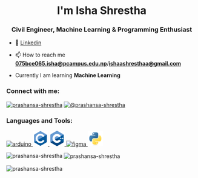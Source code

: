 <h1 align="center">I'm Isha Shrestha</h1>
<h3 align="center">Civil Engineer, Machine Learning & Programming Enthusiast</h3>


- 📝 [Linkedin](https://www.linkedin.com/in/isha-shrestha9/)

- 📫 How to reach me **075bce065.isha@pcampus.edu.np**/**ishaashresthaa@gmail.com**

- Currently I am learning **Machine Learning**

<h3 align="left">Connect with me:</h3>
<p align="left">
<a href="https://linkedin.com/in/prashansa-shrestha" target="blank"><img align="center" src="https://raw.githubusercontent.com/rahuldkjain/github-profile-readme-generator/master/src/images/icons/Social/linked-in-alt.svg" alt="prashansa-shrestha" height="30" width="40" /></a>
<a href="https://medium.com/@prashansa-shrestha" target="blank"><img align="center" src="https://raw.githubusercontent.com/rahuldkjain/github-profile-readme-generator/master/src/images/icons/Social/medium.svg" alt="@prashansa-shrestha" height="30" width="40" /></a>
</p>

<h3 align="left">Languages and Tools:</h3>
<p align="left"> <a href="https://www.arduino.cc/" target="_blank" rel="noreferrer"> <img src="https://cdn.worldvectorlogo.com/logos/arduino-1.svg" alt="arduino" width="40" height="40"/> </a> <a href="https://www.cprogramming.com/" target="_blank" rel="noreferrer"> <img src="https://raw.githubusercontent.com/devicons/devicon/master/icons/c/c-original.svg" alt="c" width="40" height="40"/> </a> <a href="https://www.w3schools.com/cpp/" target="_blank" rel="noreferrer"> <img src="https://raw.githubusercontent.com/devicons/devicon/master/icons/cplusplus/cplusplus-original.svg" alt="cplusplus" width="40" height="40"/> </a> <a href="https://www.figma.com/" target="_blank" rel="noreferrer"> <img src="https://www.vectorlogo.zone/logos/figma/figma-icon.svg" alt="figma" width="40" height="40"/> </a> <a href="https://www.python.org" target="_blank" rel="noreferrer"> <img src="https://raw.githubusercontent.com/devicons/devicon/master/icons/python/python-original.svg" alt="python" width="40" height="40"/> </a> </p>

<p><img align="left" src="https://github-readme-stats.vercel.app/api/top-langs?username=prashansa-shrestha&show_icons=true&locale=en&layout=compact" alt="prashansa-shrestha" /></p>

<p>&nbsp;<img align="center" src="https://github-readme-stats.vercel.app/api?username=prashansa-shrestha&show_icons=true&locale=en" alt="prashansa-shrestha" /></p>

<p><img align="center" src="https://github-readme-streak-stats.herokuapp.com/?user=prashansa-shrestha&" alt="prashansa-shrestha" /></p>
